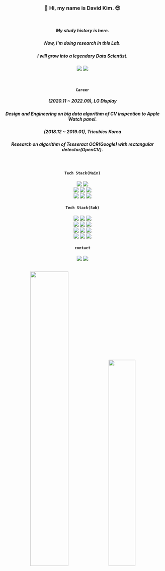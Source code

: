 <div align="center">

### 👋 Hi, my name is David Kim. 😎

<br/>

##### My study history is here.
##### Now, I'm doing research in this Lab.
##### I will grow into a legendary Data Scientist.
<a href="https://github.com/HiMyNameIsDavidKim/Study" target="_blank"><img src="https://img.shields.io/badge/Study-3776AB?style=flat-square&logo=Bookstack&logoColor=white"/></a>
<a href="https://ideakhu.wixsite.com/home" target="_blank"><img src="https://img.shields.io/badge/Lab-3776AB?style=flat-square&logo=Electron&logoColor=white"/></a>

  <br/> 
  
#### `Career`
##### (2020.11 ~ 2022.09), LG Display
##### Design and Engineering on big data algorithm of CV inspection to Apple Watch panel. 
##### (2018.12 ~ 2019.01), Tricubics Korea
##### Research on algorithm of Tesseract OCR(Google) with rectangular detector(OpenCV).

  <br/>
  
#### `Tech Stack(Main)`
  <img src="https://img.shields.io/badge/Python-3776AB?style=flat-square&logo=Python&logoColor=white">
  <img src="https://img.shields.io/badge/Anaconda-6DB33F?style=flat-square&logo=Anaconda&logoColor=white">
  <br/>
  <img src="https://img.shields.io/badge/ScikitLearn-F7931E?style=flat-square&logo=scikit-learn&logoColor=white">
  <img src="https://img.shields.io/badge/PyTorch-EE4C2C?style=flat-square&logo=PyTorch&logoColor=white">
  <img src="https://img.shields.io/badge/TensorFlow-FF6F00?style=flat-square&logo=TensorFlow&logoColor=white">
  <br/>
  <img src="https://img.shields.io/badge/Tableau-E97627?style=flat-square&logo=Tableau&logoColor=white">
  <img src="https://img.shields.io/badge/R-276DC3?style=flat-square&logo=R&logoColor=white">
  <img src="https://img.shields.io/badge/Hadoop-66CCFF?style=flat-square&logo=ApacheHadoop&logoColor=white">
<br/>
  
#### `Tech Stack(Sub)`
  <img src="https://img.shields.io/badge/Django-092E20?style=flat-square&logo=Django&logoColor=white">
  <img src="https://img.shields.io/badge/Flask-000000?style=flat-square&logo=Flask&logoColor=white">
  <img src="https://img.shields.io/badge/FastAPI-009688?style=flat-square&logo=FastAPI&logoColor=white">
<br/>
  <img src="https://img.shields.io/badge/AWS-232F3E?style=flat-square&logo=AmazonAWS&logoColor=white">
  <img src="https://img.shields.io/badge/Docker-2496ED?style=flat-square&logo=Docker&logoColor=white">
  <img src="https://img.shields.io/badge/MySQL-4479A1?style=flat-square&logo=MySQL&logoColor=white">
<br/>  
  <img src="https://img.shields.io/badge/Flutter-02569B?style=flat-square&logo=Flutter&logoColor=white">
  <img src="https://img.shields.io/badge/iOS-000000?style=flat-square&logo=Apple&logoColor=white">
  <img src="https://img.shields.io/badge/Android-3DDC84?style=flat-square&logo=Android&logoColor=white">
<br/>
  <img src="https://img.shields.io/badge/Java-2F2625?style=flat-square&logo=coffeescript&logoColor=white">
  <img src="https://img.shields.io/badge/React-61DAFB?style=flat-square&logo=React&logoColor=white">
  <img src="https://img.shields.io/badge/javascript-F7DF1E?style=flat-square&logo=javascript&logoColor=white">
  
#### `contact`
  <a href="https://www.instagram.com/ga_lahm/" target="_blank"><img src="https://img.shields.io/badge/Instagram-CB3F7C?style=flat-square&logo=Instagram&logoColor=white"/></a>
  <a href="mailto:rkfka1401@gmail.com" target="_blank"><img src="https://img.shields.io/badge/Gmail-EA4335?style=flat-square&logo=Gmail&logoColor=white"/></a>

<br/>

  <img src="https://github-readme-stats-ruby-one.vercel.app/api?username=HiMyNameIsDavidKim&show_icons=true&include_all_commits=true&bg_color=30,e96443,904e95&title_color=fff&text_color=fff" width = "49%">
  <img src="https://github-readme-stats-ruby-one.vercel.app/api/top-langs/?username=HiMyNameIsDavidKim&layout=compact&bg_color=30,e96443,904e95&title_color=fff&text_color=fff" width = "41%">
